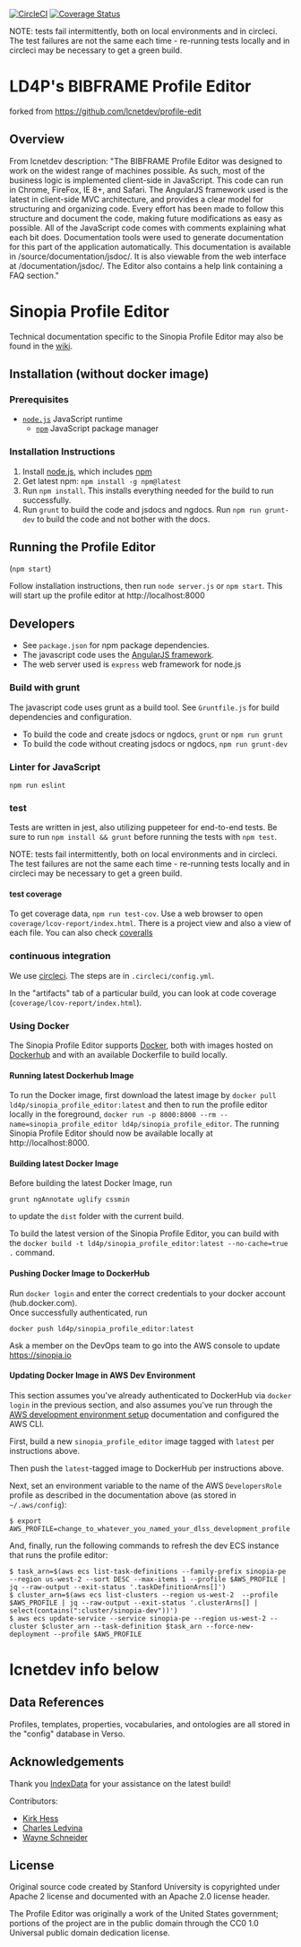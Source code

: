 [![CircleCI](https://circleci.com/gh/LD4P/sinopia_profile_editor.svg?style=svg)](https://circleci.com/gh/LD4P/sinopia_profile_editor)
[![Coverage Status](https://coveralls.io/repos/github/LD4P/sinopia_profile_editor/badge.svg)](https://coveralls.io/github/LD4P/sinopia_profile_editor)

NOTE:  tests fail intermittently, both on local environments and in circleci.
The test failures are not the same each time - re-running tests locally and in circleci may be necessary to get a green build.

# LD4P's BIBFRAME Profile Editor

forked from https://github.com/lcnetdev/profile-edit

## Overview
From lcnetdev description:  "The BIBFRAME Profile Editor was designed to work on the widest range of machines possible. As such, most of the business logic is implemented client-side in JavaScript. This code can run in Chrome, FireFox, IE 8+, and Safari. The AngularJS framework used is the latest in client-side MVC architecture, and provides a clear model for structuring and organizing code. Every effort has been made to follow this structure and document the code, making future modifications as easy as possible.
All of the JavaScript code comes with comments explaining what each bit does. Documentation tools were used to generate documentation for this part of the application automatically. This documentation is available in /source/documentation/jsdoc/. It is also viewable from the web interface at /documentation/jsdoc/. The Editor also contains a help link containing a FAQ section."

# Sinopia Profile Editor
Technical documentation specific to the Sinopia Profile Editor may also be found in the [wiki](https://github.com/LD4P/sinopia_profile_editor/wiki/Sinopia-Profile-Editor).

## Installation (without docker image)

### Prerequisites
* [`node.js`](https://nodejs.org/en/download/) JavaScript runtime
  * [`npm`](https://www.npmjs.com/) JavaScript package manager

### Installation Instructions
1.  Install [node.js](https://nodejs.org/en/download/), which includes [npm](https://www.npmjs.com/)
4.  Get latest npm: `npm install -g npm@latest`
5.  Run `npm install`. This installs everything needed for the build to run successfully.
6.  Run `grunt` to build the code and jsdocs and ngdocs.  Run `npm run grunt-dev` to build the code and not bother with the docs.

## Running the Profile Editor

(`npm start`)

Follow installation instructions, then run `node server.js` or `npm start`.  This will start up the profile editor at http://localhost:8000

## Developers

- See `package.json` for npm package dependencies.
- The javascript code uses the [AngularJS framework](https://angularjs.org/).
- The web server used is `express` web framework for node.js

### Build with grunt

The javascript code uses grunt as a build tool. See `Gruntfile.js` for build dependencies and configuration.

- To build the code and create jsdocs or ngdocs, `grunt` or `npm run grunt`
- To build the code without creating jsdocs or ngdocs, `npm run grunt-dev`

### Linter for JavaScript

`npm run eslint`

### test

Tests are written in jest, also utilizing puppeteer for end-to-end tests.  Be
sure to run `npm install && grunt` before running the tests with `npm test`.

NOTE:  tests fail intermittently, both on local environments and in circleci.
The test failures are not the same each time - re-running tests locally and in circleci may be necessary to get a green build.

#### test coverage
To get coverage data, `npm run test-cov`.  Use a web browser to open `coverage/lcov-report/index.html`.  There is a project view and also a view of each file.  You can also check [coveralls](https://coveralls.io/repos/github/LD4P/sinopia_profile_editor)

### continuous integration

We use [circleci](https://circleci.com/gh/Ld4p/sinopia_profile_editor).  The steps are in `.circleci/config.yml`.

In the "artifacts" tab of a particular build, you can look at code coverage (`coverage/lcov-report/index.html`).

### Using Docker

The Sinopia Profile Editor supports [Docker](https://www.docker.com/), both
with images hosted on [Dockerhub](https://hub.docker.com/r/ld4p/sinopia_profile_editor/)
and with an available Dockerfile to build locally.

#### Running latest Dockerhub Image
To run the Docker image, first download the latest image by
`docker pull ld4p/sinopia_profile_editor:latest` and then to run the profile editor locally
in the foreground, `docker run -p 8000:8000 --rm --name=sinopia_profile_editor ld4p/sinopia_profile_editor`. The running Sinopia Profile Editor should now be available locally at
http://localhost:8000.

#### Building latest Docker Image

Before building the latest Docker Image, run
```
grunt ngAnnotate uglify cssmin
```

to update the `dist` folder with the current build.

To build the latest version of the Sinopia Profile Editor, you can build with the `docker build -t ld4p/sinopia_profile_editor:latest --no-cache=true .` command.

#### Pushing Docker Image to DockerHub

Run `docker login` and enter the correct credentials to your docker account (hub.docker.com).  
Once successfully authenticated, run

```
docker push ld4p/sinopia_profile_editor:latest
```

Ask a member on the DevOps team to go into the AWS console to update https://sinopia.io

#### Updating Docker Image in AWS Dev Environment

This section assumes you've already authenticated to DockerHub via `docker login` in the previous section, and also assumes you've run through the [AWS development environment setup](https://github.com/sul-dlss/terraform-aws/wiki/AWS-DLSS-Dev-Env-Setup) documentation and configured the AWS CLI.

First, build a new `sinopia_profile_editor` image tagged with `latest` per instructions above.

Then push the `latest`-tagged image to DockerHub per instructions above.

Next, set an environment variable to the name of the AWS `DevelopersRole` profile as described in the documentation above (as stored in `~/.aws/config`):

```shell
$ export AWS_PROFILE=change_to_whatever_you_named_your_dlss_development_profile
```

And, finally, run the following commands to refresh the dev ECS instance that runs the profile editor:

```shell
$ task_arn=$(aws ecs list-task-definitions --family-prefix sinopia-pe --region us-west-2 --sort DESC --max-items 1 --profile $AWS_PROFILE | jq --raw-output --exit-status '.taskDefinitionArns[]')
$ cluster_arn=$(aws ecs list-clusters --region us-west-2  --profile $AWS_PROFILE | jq --raw-output --exit-status '.clusterArns[] | select(contains(":cluster/sinopia-dev"))')
$ aws ecs update-service --service sinopia-pe --region us-west-2 --cluster $cluster_arn --task-definition $task_arn --force-new-deployment --profile $AWS_PROFILE
```

# lcnetdev info below

## Data References

Profiles, templates, properties, vocabularies, and ontologies are all stored in the "config" database in Verso.

## Acknowledgements

Thank you [IndexData](http://indexdata.com/) for your assistance on the latest build!

Contributors:
* [Kirk Hess](https://github.com/kirkhess)
* [Charles Ledvina](https://github.com/cledvina)
* [Wayne Schneider](https://github.com/wafschneider)

## License
Original source code created by Stanford University is copyrighted under Apache 2 license and
documented with an Apache 2.0 license header.

The Profile Editor was originally a work of the United States government; portions of the project are in the public domain through the CC0 1.0 Universal public domain dedication license.
